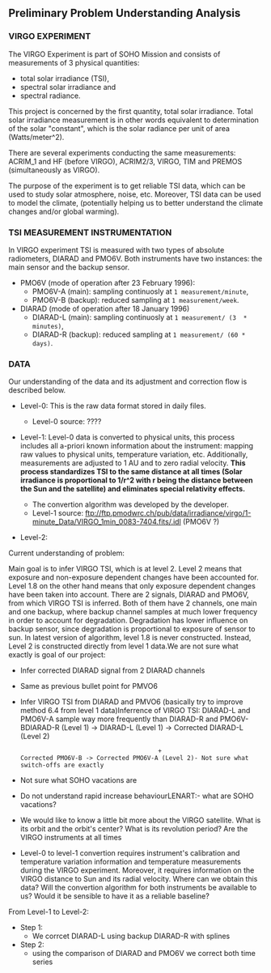 ## Preliminary Problem Understanding Analysis

### VIRGO EXPERIMENT 

The VIRGO Experiment is part of SOHO Mission and consists of measurements of 3 physical quantities:
* total solar irradiance (TSI),
* spectral solar irradiance and
* spectral radiance. 

This project is concerned by the first quantity, total solar irradiance.  Total solar irradiance measurement is in other 
words equivalent to determination of the solar "constant", which is the solar radiance per unit of area (Watts/meter^2). 

There are several experiments conducting the same measurements: ACRIM_1 and HF (before VIRGO), ACRIM2/3, VIRGO, TIM and 
PREMOS (simultaneously as VIRGO).

The purpose of the experiment is to get reliable TSI data, which can be used to study solar atmosphere, noise, etc. 
Moreover, TSI data can be used to model the climate, (potentially helping us to better understand the climate changes and/or 
global warming).

### TSI MEASUREMENT INSTRUMENTATION 

In VIRGO experiment TSI is measured with two types of absolute radiometers, DIARAD and PMO6V. Both instruments have
two instances: the main sensor and the backup sensor.
* PMO6V (mode of operation after 23 February 1996): 
    * PMO6V-A (main): sampling continuosly at ```1 measurement/minute```,
    * PMO6V-B (backup): reduced sampling at ```1 measurement/week```.
* DIARAD (mode of operation after 18 January 1996)
    * DIARAD-L (main): sampling continuosly at ```1 measurement/ (3  * minutes)```,
    * DIARAD-R (backup): reduced sampling at ```1 measurement/ (60 * days)```.
    

### DATA

Our understanding of the data and its adjustment and correction flow is described below.

* Level-0: This is the raw data format stored in daily files.
    * Level-0 source: ????

* Level-1: Level-0 data is converted to physical units, this process includes all a-priori
known information about the instrument: mapping raw values to physical units, temperature variation, etc. Additionally,
measurements are adjusted to 1 AU and to zero radial velocity. **This process standardizes TSI to the same distance at all
times (Solar irradiance is proportional to 1/r^2 with r being the distance between the Sun and the satellite) and eliminates
special relativity effects.**
    * The convertion algorithm was developed by the developer.
    * Level-1 source: ftp://ftp.pmodwrc.ch/pub/data/irradiance/virgo/1-minute_Data/VIRGO_1min_0083-7404.fits/.idl (PMO6V ?)

* Level-2: 


Current understanding of problem:

Main goal is to infer VIRGO TSI, which is at level 2. Level 2 means that exposure and non-exposure dependent changes have been accounted for. Level 1.8 on the other hand means that only exposure dependent changes have been taken into account. There are 2 signals, DIARAD and PMO6V, from which VIRGO TSI is inferred. Both of them have 2 channels, one main and one backup, where backup channel samples at much lower frequency in order to account for degradation. Degradation has lower influence on backup sensor, since degradation is proportional to exposure of sensor to sun. In latest version of algorithm, level 1.8 is never constructed. Instead, Level 2 is constructed directly from level 1 data.We are not sure what exactly is goal of our project:
- Infer corrected DIARAD signal from 2 DIARAD channels
- Same as previous bullet point for PMVO6
- Infer VIRGO TSI from DIARAD and PMVO6 (basically try to improve method 6.4 from level 1 data)Inferrence of VIRGO TSI:
DIARAD-L and PMO6V-A sample way more frequently than DIARAD-R and PMO6V-BDIARAD-R (Level 1) -> DIARAD-L (Level 1) -> Corrected DIARAD-L (Level 2)
                                            
                                            +                                            Corrected PMO6V-B -> Corrected PMO6V-A (Level 2)- Not sure what switch-offs are exactly
- Not sure what SOHO vacations are
- Do not understand rapid increase behaviourLENART:- what are SOHO vacations?



- We would like to know a little bit more about the VIRGO satellite. What is its orbit and the orbit's center?
What is its revolution period? Are the VIRGO instruments at all times


- Level-0 to level-1 convertion requires instrument's calibration and temperature variation information and temperature
measurements during the VIRGO experiment. Moreover, it requires information on the VIRGO distance to Sun and its radial velocity.
 Where can we obtain this data? Will the convertion algorithm for both instruments be available to us? Would it be sensible
 to have it as a reliable baseline?

From Level-1 to Level-2:
* Step 1:
    * We  corrcet DIARAD-L using backup DIARAD-R with splines
* Step 2:
    * using the comparison of DIARAD and PMO6V we correct both time series
